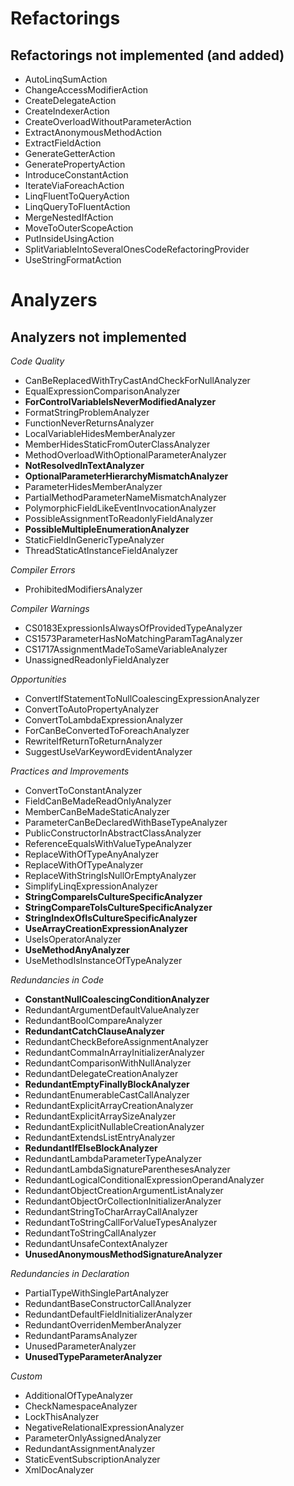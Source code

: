 ﻿Refactorings
============

Refactorings not implemented (and added)
-----------------------------------------

* AutoLinqSumAction
* ChangeAccessModifierAction
* CreateDelegateAction
* CreateIndexerAction
* CreateOverloadWithoutParameterAction
* ExtractAnonymousMethodAction
* ExtractFieldAction
* GenerateGetterAction
* GeneratePropertyAction
* IntroduceConstantAction
* IterateViaForeachAction
* LinqFluentToQueryAction
* LinqQueryToFluentAction
* MergeNestedIfAction
* MoveToOuterScopeAction
* PutInsideUsingAction
* SplitVariableIntoSeveralOnesCodeRefactoringProvider
* UseStringFormatAction


Analyzers
=========

Analyzers not implemented
--------------------------

*Code Quality*

* CanBeReplacedWithTryCastAndCheckForNullAnalyzer
* EqualExpressionComparisonAnalyzer
* **ForControlVariableIsNeverModifiedAnalyzer**
* FormatStringProblemAnalyzer
* FunctionNeverReturnsAnalyzer
* LocalVariableHidesMemberAnalyzer
* MemberHidesStaticFromOuterClassAnalyzer
* MethodOverloadWithOptionalParameterAnalyzer
* **NotResolvedInTextAnalyzer**
* **OptionalParameterHierarchyMismatchAnalyzer**
* ParameterHidesMemberAnalyzer
* PartialMethodParameterNameMismatchAnalyzer
* PolymorphicFieldLikeEventInvocationAnalyzer
* PossibleAssignmentToReadonlyFieldAnalyzer
* **PossibleMultipleEnumerationAnalyzer**
* StaticFieldInGenericTypeAnalyzer
* ThreadStaticAtInstanceFieldAnalyzer

*Compiler Errors*

* ProhibitedModifiersAnalyzer

*Compiler Warnings*

* CS0183ExpressionIsAlwaysOfProvidedTypeAnalyzer
* CS1573ParameterHasNoMatchingParamTagAnalyzer
* CS1717AssignmentMadeToSameVariableAnalyzer
* UnassignedReadonlyFieldAnalyzer

*Opportunities*

* ConvertIfStatementToNullCoalescingExpressionAnalyzer
* ConvertToAutoPropertyAnalyzer
* ConvertToLambdaExpressionAnalyzer
* ForCanBeConvertedToForeachAnalyzer
* RewriteIfReturnToReturnAnalyzer
* SuggestUseVarKeywordEvidentAnalyzer

*Practices and Improvements*

* ConvertToConstantAnalyzer
* FieldCanBeMadeReadOnlyAnalyzer
* MemberCanBeMadeStaticAnalyzer
* ParameterCanBeDeclaredWithBaseTypeAnalyzer
* PublicConstructorInAbstractClassAnalyzer
* ReferenceEqualsWithValueTypeAnalyzer
* ReplaceWithOfTypeAnyAnalyzer
* ReplaceWithOfTypeAnalyzer
* ReplaceWithStringIsNullOrEmptyAnalyzer
* SimplifyLinqExpressionAnalyzer
* **StringCompareIsCultureSpecificAnalyzer**
* **StringCompareToIsCultureSpecificAnalyzer**
* **StringIndexOfIsCultureSpecificAnalyzer**
* **UseArrayCreationExpressionAnalyzer**
* UseIsOperatorAnalyzer
* **UseMethodAnyAnalyzer**
* UseMethodIsInstanceOfTypeAnalyzer

*Redundancies in Code*

* **ConstantNullCoalescingConditionAnalyzer**
* RedundantArgumentDefaultValueAnalyzer
* RedundantBoolCompareAnalyzer
* **RedundantCatchClauseAnalyzer**
* RedundantCheckBeforeAssignmentAnalyzer
* RedundantCommaInArrayInitializerAnalyzer
* RedundantComparisonWithNullAnalyzer
* RedundantDelegateCreationAnalyzer
* **RedundantEmptyFinallyBlockAnalyzer**
* RedundantEnumerableCastCallAnalyzer
* RedundantExplicitArrayCreationAnalyzer
* RedundantExplicitArraySizeAnalyzer
* RedundantExplicitNullableCreationAnalyzer
* RedundantExtendsListEntryAnalyzer
* **RedundantIfElseBlockAnalyzer**
* RedundantLambdaParameterTypeAnalyzer
* RedundantLambdaSignatureParenthesesAnalyzer
* RedundantLogicalConditionalExpressionOperandAnalyzer
* RedundantObjectCreationArgumentListAnalyzer
* RedundantObjectOrCollectionInitializerAnalyzer
* RedundantStringToCharArrayCallAnalyzer
* RedundantToStringCallForValueTypesAnalyzer
* RedundantToStringCallAnalyzer
* RedundantUnsafeContextAnalyzer
* **UnusedAnonymousMethodSignatureAnalyzer**

*Redundancies in Declaration*

* PartialTypeWithSinglePartAnalyzer
* RedundantBaseConstructorCallAnalyzer
* RedundantDefaultFieldInitializerAnalyzer
* RedundantOverridenMemberAnalyzer
* RedundantParamsAnalyzer
* UnusedParameterAnalyzer
* **UnusedTypeParameterAnalyzer**

*Custom*

* AdditionalOfTypeAnalyzer
* CheckNamespaceAnalyzer
* LockThisAnalyzer
* NegativeRelationalExpressionAnalyzer
* ParameterOnlyAssignedAnalyzer
* RedundantAssignmentAnalyzer
* StaticEventSubscriptionAnalyzer
* XmlDocAnalyzer
